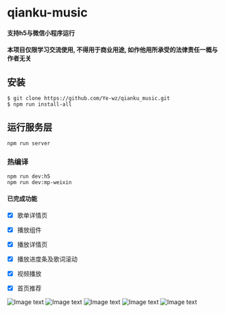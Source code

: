 # qianku-music
#### 支持h5与微信小程序运行
#### 本项目仅限学习交流使用, 不得用于商业用途, 如作他用所承受的法律责任一概与作者无关

## 安装

```shell
$ git clone https://github.com/Ye-wz/qianku_music.git
$ npm run install-all
```

## 运行服务层

```shell
npm run server
```

### 热编译
```
npm run dev:h5
npm run dev:mp-weixin
```

#### **已完成功能**
- [x] 歌单详情页
      
- [x] 播放组件
      
- [x] 播放详情页

- [x] 播放进度条及歌词滚动

- [x] 视频播放

- [x] 首页推荐

![Image text](https://raw.githubusercontent.com/Ye-wz/qianku_music/master/src/static/%E6%97%A0%E6%A0%87%E9%A2%98.png)
![Image text](https://raw.githubusercontent.com/Ye-wz/qianku_music/master/src/static/%E6%97%A0%E6%A0%87%E9%A2%982.png)
![Image text](https://raw.githubusercontent.com/Ye-wz/qianku_music/master/src/static/%E6%97%A0%E6%A0%87%E9%A2%983.png)
![Image text](https://raw.githubusercontent.com/Ye-wz/qianku_music/master/src/static/%E6%97%A0%E6%A0%87%E9%A2%984.png)
![Image text](https://raw.githubusercontent.com/Ye-wz/qianku_music/master/src/static/%E6%97%A0%E6%A0%87%E9%A2%985.png)
